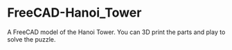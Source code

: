 # FreeCAD-Hanoi_Tower
 A FreeCAD model of the Hanoi Tower. You can 3D print the parts and play to solve the puzzle.
